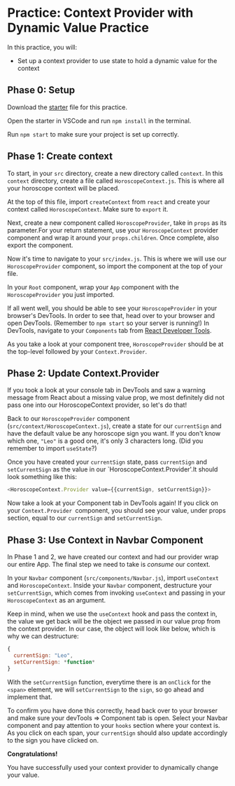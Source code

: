 # Practice: Context Provider with Dynamic Value Practice

In this practice, you will:

* Set up a context provider to use state to hold a dynamic value for the context

## Phase 0: Setup

Download the [starter][context-starter] file for this practice.

Open the starter in VSCode and run `npm install` in the terminal.

Run `npm start` to make sure your project is set up correctly.


## Phase 1: Create context

To start, in your `src` directory, create a new directory called `context`. In this
`context` directory, create a file called `HoroscopeContext.js`. This is where
all your horoscope context will be placed.

At the top of this file, import `createContext` from `react` and create your
context called `HoroscopeContext`. Make sure to `export` it.

Next, create a new component called `HoroscopeProvider`, take in `props` as its
parameter.For your return statement, use your `HoroscopeContext` provider
component and wrap it around your `props.children`. Once complete, also export
the component.

Now it's time to navigate to your `src/index.js`. This is where we will use our
`HoroscopeProvider` component, so import the component at the top of your file.

In your `Root` component, wrap your `App` component with the `HoroscopeProvider`
you just imported.

If all went well, you should be able to see your `HoroscopeProvider` in your
browser's DevTools. In order to see that, head over to your browser and open
DevTools. (Remember to `npm start` so your server is running!) In DevTools,
navigate to your `Components` tab from [React Developer Tools](react-devtools).

As you take a look at your component tree, `HoroscopeProvider` should be
at the top-level followed by your `Context.Provider`.


## Phase 2: Update Context.Provider

If you took a look at your console tab in DevTools and saw a warning message
from React about a missing value prop, we most definitely did not pass one into
our HoroscopeContext provider, so let's do that!

Back to our `HoroscopeProvider` component (`src/context/HoroscopeContext.js`),
create a state for our `currentSign` and have the default value be any
horoscope sign you want. If you don't know which one, `"Leo"` is a good one,
it's only 3 characters long. (Did you remember to import `useState`?)

Once you have created your `currentSign` state, pass `currentSign` and
`setCurrentSign` as the value in our `HoroscopeContext.Provider'.It should look
something like this:

```javascript
<HoroscopeContext.Provider value={{currentSign, setCurrentSign}}>
```

Now take a look at your Component tab in DevTools again! If you click on your
`Context.Provider `component, you should see your value, under props section,
equal to our `currentSign` and `setCurrentSign`.


## Phase 3: Use Context in Navbar Component

In Phase 1 and 2, we have created our context and had our provider wrap our
entire App. The final step we need to take is *consume* our context.

In your `Navbar` component (`src/components/Navbar.js`), import `useContext` and
`HoroscopeContext`. Inside your `Navbar` component, destructure your
`setCurrentSign`, which comes from invoking `useContext` and passing in your
`HoroscopeContext` as an argument.

Keep in mind, when we use the `useContext` hook and pass the context in,
the value we get back will be the object we passed in our value prop from the
context provider. In our case, the object will look like below, which is why we
can destructure:

```javascript
{
  currentSign: "Leo",
  setCurrentSign: *function*
}
```

With the `setCurrentSign` function, everytime there is an `onClick` for the
`<span>` element, we will `setCurrentSign` to the `sign`, so go ahead and
implement that.

To confirm you have done this correctly, head back over to your browser and make
sure your devTools => Component tab is open. Select your Navbar component and
pay attention to your `hooks` section where your context is. As you click on
each span, your `currentSign` should also update accordingly to the sign you
have clicked on.


**Congratulations!**

You have successfully used your context provider to dynamically change your
value.



[context-starter]: ./starter
[react-devtools]: https://chrome.google.com/webstore/detail/react-developer-tools/fmkadmapgofadopljbjfkapdkoienihi?hl=en
